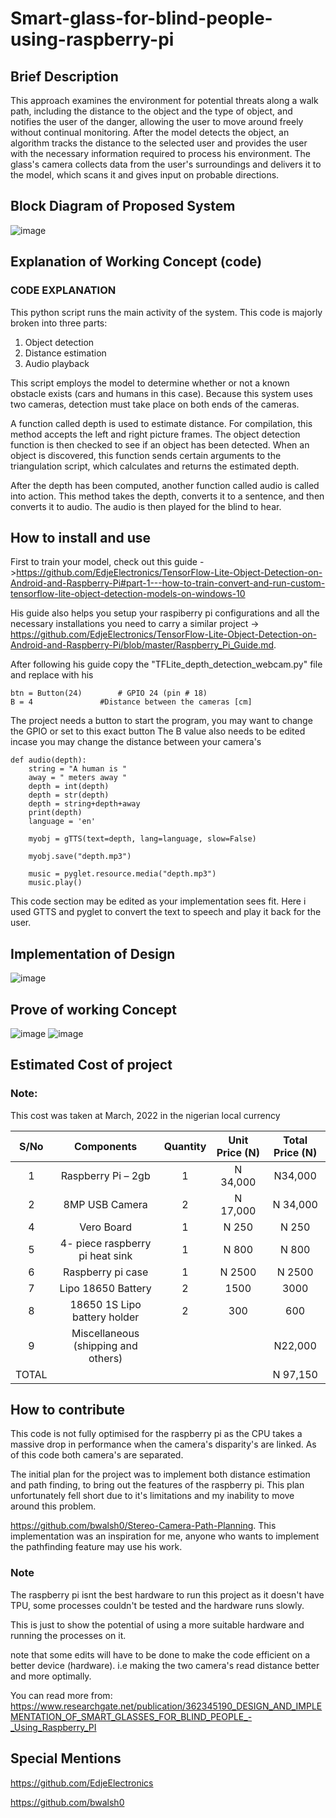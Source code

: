 # Smart-glass-for-blind-people-using-raspberry-pi
## Brief Description
This approach examines the environment for potential threats along a walk path, including the distance to the object and the type of object, and notifies the user of the danger, allowing the user to move around freely without continual monitoring. After the model detects the object, an algorithm tracks the distance to the selected user and provides the user with the necessary information required to process his environment. 
The glass's camera collects data from the user's surroundings and delivers it to the model, which scans it and gives input on probable directions.

## Block Diagram of Proposed System
![image](https://user-images.githubusercontent.com/53413092/181853881-1f98663c-38bf-499e-ad36-4c379bff4a81.png)


## Explanation of Working Concept (code)
### **CODE EXPLANATION**
This python script runs the main activity of the system. This code is majorly broken into three parts:

1.	Object detection
2.	Distance estimation
3.	Audio playback

This script employs the model to determine whether or not a known obstacle exists (cars and humans in this case). Because this system uses two cameras, detection must take place on both ends of the cameras.

A function called depth is used to estimate distance. For compilation, this method accepts the left and right picture frames. The object detection function is then checked to see if an object has been detected. When an object is discovered, this function sends certain arguments to the triangulation script, which calculates and returns the estimated depth.

After the depth has been computed, another function called audio is called into action. This method takes the depth, converts it to a sentence, and then converts it to audio. The audio is then played for the blind to hear.

## How to install and use
First to train your model, check out this guide ->https://github.com/EdjeElectronics/TensorFlow-Lite-Object-Detection-on-Android-and-Raspberry-Pi#part-1---how-to-train-convert-and-run-custom-tensorflow-lite-object-detection-models-on-windows-10

His guide also helps you setup your raspiberry pi configurations and all the necessary installations you need to carry a similar project -> https://github.com/EdjeElectronics/TensorFlow-Lite-Object-Detection-on-Android-and-Raspberry-Pi/blob/master/Raspberry_Pi_Guide.md.

After following his guide copy the "TFLite_depth_detection_webcam.py" file and replace with his

```
btn = Button(24)        # GPIO 24 (pin # 18)
B = 4               #Distance between the cameras [cm]
```
The project needs a button to start the program, you may want to change the GPIO or set to this exact button
The B value also needs to be edited incase you may change the distance between your camera's

```
def audio(depth):
    string = "A human is "
    away = " meters away "
    depth = int(depth)
    depth = str(depth)
    depth = string+depth+away
    print(depth)
    language = 'en'
    
    myobj = gTTS(text=depth, lang=language, slow=False)
    
    myobj.save("depth.mp3")
    
    music = pyglet.resource.media("depth.mp3")
    music.play()
```
This code section may be edited as your implementation sees fit. Here i used GTTS and pyglet to convert the text to speech and play it back for the user.

## Implementation of Design
![image](https://user-images.githubusercontent.com/53413092/181854175-59785071-797a-413d-a7bc-101c7acd7c1e.png)

## Prove of working Concept
![image](https://user-images.githubusercontent.com/53413092/181854216-0594bae3-e7af-4091-b223-87644b84e779.png)
![image](https://user-images.githubusercontent.com/53413092/181854279-e1316bae-ccb4-423e-a2d2-8322ce607b4c.png)

## Estimated Cost of project

### Note:
This cost was taken at March, 2022 in the nigerian local currency

| S/No| Components| Quantity | Unit Price (N)	 | Total Price (N) |
| :---: | :----------------: | :--------: | :---------------: | :---------------: |
| 1 | Raspberry Pi – 2gb | 1 | 	N 34,000 | 	N34,000 |
| 2 |	8MP USB Camera |	2	 | N 17,000	| N 34,000 |
| 4	| Vero Board | 1 |	N 250 |	N 250 |
| 5	| 4- piece raspberry pi heat sink |	1 |	N 800 |	N 800 |
| 6	| Raspberry pi case |	1 |	N 2500 | N 2500 |
| 7	| Lipo 18650 Battery |	2 |	1500 |	3000 |
| 8	| 18650 1S Lipo battery holder |	2	| 300	| 600 |
| 9	| Miscellaneous (shipping and others) |	| |	N22,000 |
| TOTAL| 	| | |	N 97,150 |

## How to contribute
This code is not fully optimised for the raspberry pi as the CPU takes a massive drop in performance when the camera's disparity's are linked. As of this code both camera's are separated.

The initial plan for the project was to implement both distance estimation and path finding, to bring out the features of the raspberry pi. This plan unfortunately fell short due to it's limitations and my inability to move around this problem.

https://github.com/bwalsh0/Stereo-Camera-Path-Planning. This implementation was an inspiration for me, anyone who wants to implement the pathfinding feature may use his work.

### **Note**
The raspberry pi isnt the best hardware to run this project as it doesn't have TPU, some processes couldn't be tested and the hardware runs slowly.

This is just to show the potential of using a more suitable hardware and running the processes on it.

note that some edits will have to be done to make the code efficient on a better device (hardware). i.e making the two camera's read distance better and more optimally.

You can read more from: https://www.researchgate.net/publication/362345190_DESIGN_AND_IMPLEMENTATION_OF_SMART_GLASSES_FOR_BLIND_PEOPLE_-_Using_Raspberry_PI

## Special Mentions
https://github.com/EdjeElectronics

https://github.com/bwalsh0
